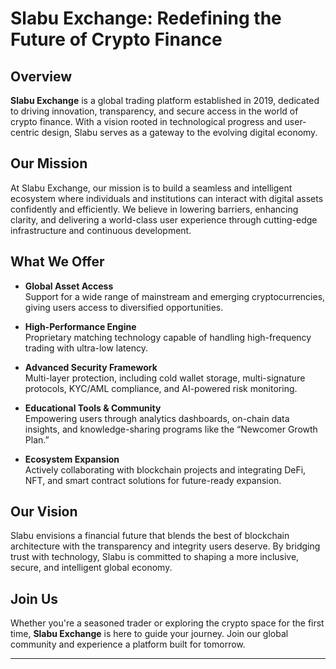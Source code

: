 # Slabu Exchange: Redefining the Future of Crypto Finance

## Overview

**Slabu Exchange** is a global trading platform established in 2019, dedicated to driving innovation, transparency, and secure access in the world of crypto finance. With a vision rooted in technological progress and user-centric design, Slabu serves as a gateway to the evolving digital economy.

## Our Mission

At Slabu Exchange, our mission is to build a seamless and intelligent ecosystem where individuals and institutions can interact with digital assets confidently and efficiently. We believe in lowering barriers, enhancing clarity, and delivering a world-class user experience through cutting-edge infrastructure and continuous development.

## What We Offer

- **Global Asset Access**  
  Support for a wide range of mainstream and emerging cryptocurrencies, giving users access to diversified opportunities.

- **High-Performance Engine**  
  Proprietary matching technology capable of handling high-frequency trading with ultra-low latency.

- **Advanced Security Framework**  
  Multi-layer protection, including cold wallet storage, multi-signature protocols, KYC/AML compliance, and AI-powered risk monitoring.

- **Educational Tools & Community**  
  Empowering users through analytics dashboards, on-chain data insights, and knowledge-sharing programs like the “Newcomer Growth Plan.”

- **Ecosystem Expansion**  
  Actively collaborating with blockchain projects and integrating DeFi, NFT, and smart contract solutions for future-ready expansion.

## Our Vision

Slabu envisions a financial future that blends the best of blockchain architecture with the transparency and integrity users deserve. By bridging trust with technology, Slabu is committed to shaping a more inclusive, secure, and intelligent global economy.

## Join Us

Whether you're a seasoned trader or exploring the crypto space for the first time, **Slabu Exchange** is here to guide your journey. Join our global community and experience a platform built for tomorrow.

---
